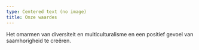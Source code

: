 ```yaml
---
type: Centered text (no image)
title: Onze waardes
---
```

Het omarmen van diversiteit en multiculturalisme en een positief gevoel van saamhorigheid te creëren.